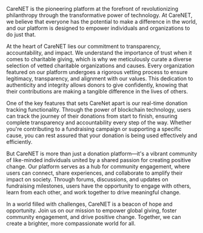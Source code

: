 CareNET is the pioneering platform at the forefront of revolutionizing philanthropy through the transformative power of technology. At CareNET, we believe that everyone has the potential to make a difference in the world, and our platform is designed to empower individuals and organizations to do just that.

At the heart of CareNET lies our commitment to transparency, accountability, and impact. We understand the importance of trust when it comes to charitable giving, which is why we meticulously curate a diverse selection of vetted charitable organizations and causes. Every organization featured on our platform undergoes a rigorous vetting process to ensure legitimacy, transparency, and alignment with our values. This dedication to authenticity and integrity allows donors to give confidently, knowing that their contributions are making a tangible difference in the lives of others.

One of the key features that sets CareNet apart is our real-time donation tracking functionality. Through the power of blockchain technology, users can track the journey of their donations from start to finish, ensuring complete transparency and accountability every step of the way. Whether you're contributing to a fundraising campaign or supporting a specific cause, you can rest assured that your donation is being used effectively and efficiently.

But CareNET is more than just a donation platform—it's a vibrant community of like-minded individuals united by a shared passion for creating positive change. Our platform serves as a hub for community engagement, where users can connect, share experiences, and collaborate to amplify their impact on society. Through forums, discussions, and updates on fundraising milestones, users have the opportunity to engage with others, learn from each other, and work together to drive meaningful change.

In a world filled with challenges, CareNET is a beacon of hope and opportunity. Join us on our mission to empower global giving, foster community engagement, and drive positive change. Together, we can create a brighter, more compassionate world for all.
